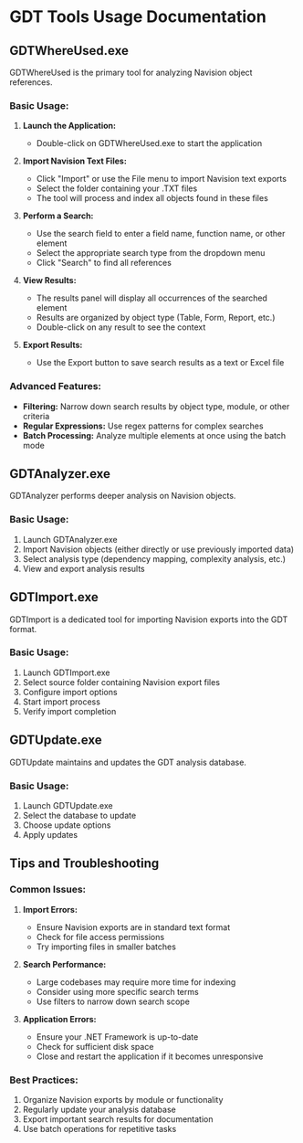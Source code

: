 # GDT Tools Usage Documentation

## GDTWhereUsed.exe

GDTWhereUsed is the primary tool for analyzing Navision object references.

### Basic Usage:

1. **Launch the Application:**
   - Double-click on GDTWhereUsed.exe to start the application

2. **Import Navision Text Files:**
   - Click "Import" or use the File menu to import Navision text exports
   - Select the folder containing your .TXT files
   - The tool will process and index all objects found in these files

3. **Perform a Search:**
   - Use the search field to enter a field name, function name, or other element
   - Select the appropriate search type from the dropdown menu
   - Click "Search" to find all references

4. **View Results:**
   - The results panel will display all occurrences of the searched element
   - Results are organized by object type (Table, Form, Report, etc.)
   - Double-click on any result to see the context

5. **Export Results:**
   - Use the Export button to save search results as a text or Excel file

### Advanced Features:

- **Filtering:** Narrow down search results by object type, module, or other criteria
- **Regular Expressions:** Use regex patterns for complex searches
- **Batch Processing:** Analyze multiple elements at once using the batch mode

## GDTAnalyzer.exe

GDTAnalyzer performs deeper analysis on Navision objects.

### Basic Usage:

1. Launch GDTAnalyzer.exe
2. Import Navision objects (either directly or use previously imported data)
3. Select analysis type (dependency mapping, complexity analysis, etc.)
4. View and export analysis results

## GDTImport.exe

GDTImport is a dedicated tool for importing Navision exports into the GDT format.

### Basic Usage:

1. Launch GDTImport.exe
2. Select source folder containing Navision export files
3. Configure import options
4. Start import process
5. Verify import completion

## GDTUpdate.exe

GDTUpdate maintains and updates the GDT analysis database.

### Basic Usage:

1. Launch GDTUpdate.exe
2. Select the database to update
3. Choose update options
4. Apply updates

## Tips and Troubleshooting

### Common Issues:

1. **Import Errors:**
   - Ensure Navision exports are in standard text format
   - Check for file access permissions
   - Try importing files in smaller batches

2. **Search Performance:**
   - Large codebases may require more time for indexing
   - Consider using more specific search terms
   - Use filters to narrow down search scope

3. **Application Errors:**
   - Ensure your .NET Framework is up-to-date
   - Check for sufficient disk space
   - Close and restart the application if it becomes unresponsive

### Best Practices:

1. Organize Navision exports by module or functionality
2. Regularly update your analysis database
3. Export important search results for documentation
4. Use batch operations for repetitive tasks
